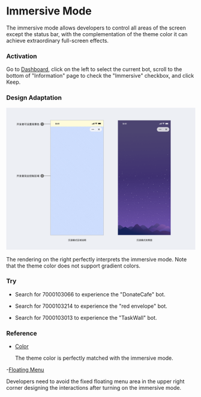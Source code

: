 # Immersive Mode

The immersive mode allows developers to control all areas of the screen except the status bar, with the complementation of the theme color it can achieve extraordinary full-screen effects.

### Activation

Go to [Dashboard](/dashboard), click on the left to select the current bot, scroll to the bottom of "Information" page to check the "Immersive" checkbox, and click Keep.

### Design Adaptation

![TODO: English Version Img, Immersive Mode](./immersive-mode.png)

The rendering on the right perfectly interprets the immersive mode. Note that the theme color does not support gradient colors.

### Try

- Search for 7000103066 to experience the "DonateCafe" bot.

- Search for 7000103214 to experience the "red envelope" bot.
  
- Search for 7000103013 to experience the "TaskWall" bot.

### Reference

- [Color](./color)

  The theme color is perfectly matched with the immersive mode.

-[Floating Menu](./floating-menu)

  Developers need to avoid the fixed floating menu area in the upper right corner designing the interactions after turning on the immersive mode.
